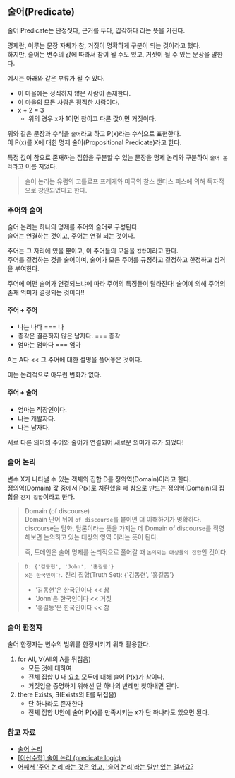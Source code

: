 ## 술어(Predicate)

술어 Predicate는 단정짓다, 근거를 두다, 입각하다 라는 뜻을 가진다.   

명제란, 이루는 문장 자체가 참, 거짓이 명확하게 구분이 되는 것이라고 했다.   
하지만, 술어는 변수의 값에 따라서 참이 될 수도 있고, 거짓이 될 수 있는 문장을 말한다.

예시는 아래와 같은 부류가 될 수 있다.
- 이 마을에는 정직하지 않은 사람이 존재한다.   
- 이 마을의 모든 사람은 정직한 사람이다.
- x + 2 = 3
  - 위의 경우 x가 1이면 참이고 다른 값이면 거짓이다.

위와 같은 문장과 수식을 `술어`라고 하고 P(x)라는 수식으로 표현한다.   
이 P(x)를 X에 대한 명제 술어(Propositional Predicate)라고 한다.

특정 값이 참으로 존재하는 집합을 구분할 수 있는 문장을 명제 논리와 구분하여 `술어 논리`라고 이름 지었다.

>술어 논리는 유럼의 고틀로프 프레게와 미국의 찰스 샌더스 퍼스에 의해 독자적으로 창안되었다고 한다.   

### 주어와 술어

술어 논리는 하나의 명제를 주어와 술어로 구성된다.   
술어는 연결하는 것이고, 주어는 연결 되는 것이다.

주어는 그 자리에 있을 뿐이고, 이 주어들의 모음을 `집합`이라고 한다.   
주어를 결정하는 것을 술어이며, 술어가 모든 주어를 규정하고 결정하고 한정하고 성격을 부여한다.

주어에 어떤 술어가 연결되느냐에 따라 주어의 특징들이 달라진다!
술어에 의해 주어의 존재 의미가 결정되는 것이다!!

#### 주어 + 주어
- 나는 나다   === 나   
- 총각은 결혼하지 않은 남자다. === 총각   
- 엄마는 엄마다 === 엄마

A는 A다 << 그 주어에 대한 설명을 풀어놓은 것이다.

이는 논리적으로 아무런 변화가 없다.

#### 주어 + 술어

- 엄마는 직장인이다.   
- 나는 개발자다.   
- 나는 남자다.   

서로 다른 의미의 주어와 술어가 연결되어 새로운 의미가 추가 되었다!

### 술어 논리

변수 X가 나타낼 수 있는 객체의 집합 D를 정의역(Domain)이라고 한다.   
정의역(Domain) 값 중에서 P(x)로 치환했을 때 참으로 만드는 정의역(Domain)의 집합을 `진지 집합`이라고 한다.

>Domain (of discourse)   
> Domain 단어 뒤에 `of discourse`를 붙이면 더 이해하기가 명확하다.   
> discourse는 담화, 담론이라는 뜻을 가지는 데 Domain of discourse를 직영해보면 논의하고 있는 대상의 영역 이라는 뜻이 된다.
>
> 즉, 도메인은 술어 명제를 논리적으로 풀어갈 때 `논의되는 대상들의 집합`인 것이다.

> `D: {'김동현', 'John', '홍길동'}`   
> `x는 한국인이다.`
> 진리 집합(Truth Set): {'김동현', '홍길동'}
> - '김동현'은 한국인이다 << 참
> - 'John'은 한국인이다 << 거짓
> - '홍길동'은 한국인이다 << 참

### 술어 한정자
술어 한정자는 변수의 범위를 한정시키기 위해 활용한다.

1. for All, ∀(All의 A를 뒤집음)
   -  모든 것에 대하여
   - 전체 집합 U 내 요소 모두에 대해 술어 P(x)가 참이다.
   - 거짓임을 증명하기 위해선 단 하나의 반례만 찾아내면 된다.
2. there Exists, ∃(Exists의 E를 뒤집음)
   - 단 하나라도 존재한다
   - 전체 집합 U안에 술어 P(x)를 만족시키는 x가 단 하나라도 있으면 된다.


### 참고 자료
- [술어 논리](https://ko.wikipedia.org/wiki/%EC%88%A0%EC%96%B4_%EB%85%BC%EB%A6%AC)
- [[이산수학] 술어 논리 (predicate logic)](https://laurent.tistory.com/entry/%EC%9D%B4%EC%82%B0%EC%88%98%ED%95%99-%EC%88%A0%EC%96%B4-%EB%85%BC%EB%A6%AC-predicate-logic)
- [어째서 '주어 논리'라는 것은 없고, '술어 논리'라는 말만 있는 걸까요?](https://www.youtube.com/watch?v=AE0HxZ_Wer4&t=10s&ab_channel=%EC%BD%94%EB%94%94%EC%A0%95%EC%9D%98%EC%A7%80%EC%8B%9D%EC%B1%84%EB%84%90)
